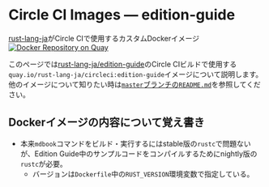 <!-- -*- coding:utf-8-unix -*- -->

# Circle CI Images &mdash; edition-guide

[rust-lang-ja](https://github.com/rust-lang-ja)がCircle CIで使用するカスタムDockerイメージ
[![Docker Repository on Quay](https://quay.io/repository/rust-lang-ja/circleci/status "Docker Repository on Quay")](https://quay.io/repository/rust-lang-ja/circleci)

このページでは[rust-lang-ja/edition-guide](https://github.com/rust-lang-ja/edition-guide)のCircle CIビルドで使用する`quay.io/rust-lang-ja/circleci:edition-guide`イメージについて説明します。
他のイメージについて知りたい時は[`master`ブランチの`README.md`](https://github.com/rust-lang-ja/circleci-images/blob/master/README.md)を参照してください。


## Dockerイメージの内容について覚え書き

- 本来`mdbook`コマンドをビルド・実行するにはstable版の`rustc`で問題ないが、Edition Guide中のサンプルコードをコンパイルするためにnightly版の`rustc`が必要。
  * バージョンは`Dockerfile`中の`RUST_VERSION`環境変数で指定している。
